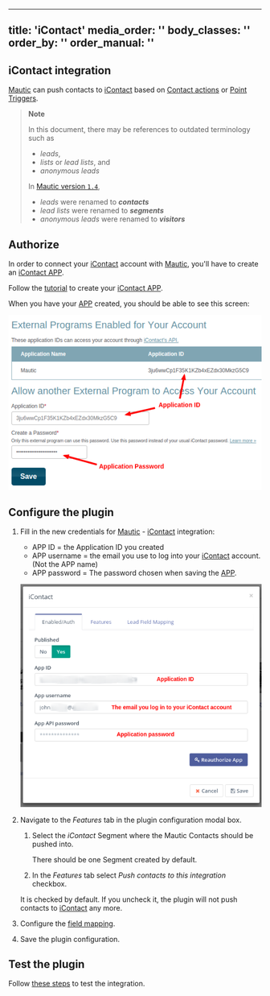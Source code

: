 ---
title: 'iContact'
media_order: ''
body_classes: ''
order_by: ''
order_manual: ''
----------------------

## iContact integration

[Mautic] can push contacts to [iContact] based on [Contact actions][testing] or [Point Triggers][points].

> **Note**
>
> In this document, there may be references to outdated terminology such as
>
> - _leads_,
> - _lists_ or _lead lists_, and
> - _anonymous leads_
>
> In [Mautic version `1.4`][release-1.4.0],
>
> - _leads_ were renamed to _**contacts**_
> - _lead lists_ were renamed to _**segments**_
> - _anonymous leads_ were renamed to _**visitors**_

[release-1.4.0]: <https://github.com/mautic/mautic/releases/tag/1.4.0>

## Authorize

In order to connect your [iContact] account with [Mautic], you'll have to create an [iContact APP].

Follow the [tutorial][iContact APP] to create your [iContact APP].

When you have your [APP][iContact APP] created, you should be able to see this screen:

![iContact - create a App Key](plugins-icontact-authorization-details.png "iContact - create a App Key")

## Configure the plugin

1. Fill in the new credentials for [Mautic] - [iContact] integration:

   - APP ID = the Application ID you created
   - APP username = the email you use to log into your [iContact] account. (Not the APP name)
   - APP password = The password chosen when saving the [APP][iContact APP].

    ![iContact - authoriztion](plugins-icontact-authorization.png "iContact - authorization")

1. Navigate to the *Features* tab in the plugin configuration modal box.

   1. Select the _iContact_ Segment where the Mautic Contacts should be pushed into.

      There should be one Segment created by default.

   1. In the _Features_ tab select *Push contacts to this integration* checkbox.

    It is checked by default. If you uncheck it, the plugin will not push contacts to [iContact] any more.

1. Configure the [field mapping][field mapping].

1. Save the plugin configuration.

## Test the plugin

Follow [these steps][testing] to test the integration.

[iContact]: <https://www.icontact.com>
[iContact APP]: <https://www.icontact.com/developerportal/documentation/register-your-app/>

[mautic]: <https://mautic.org>
[Mautic]: <https://mautic.org>

[field mapping]: <field_mapping.html>
[testing]: <integration_test.html>
[points]: <./../points>
